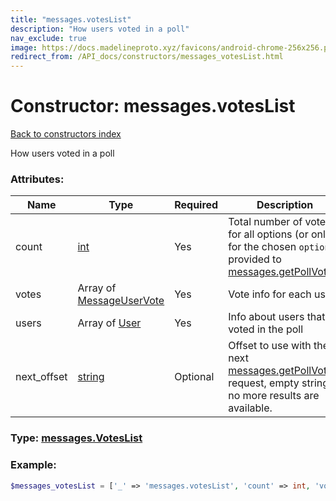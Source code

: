 ```yaml
---
title: "messages.votesList"
description: "How users voted in a poll"
nav_exclude: true
image: https://docs.madelineproto.xyz/favicons/android-chrome-256x256.png
redirect_from: /API_docs/constructors/messages_votesList.html
---
```

# Constructor: messages.votesList  
[Back to constructors index](index.md)



How users voted in a poll

### Attributes:

| Name     |    Type       | Required | Description |
|----------|---------------|----------|-------------|
|count|[int](../types/int.md) | Yes|Total number of votes for all options (or only for the chosen `option`, if provided to [messages.getPollVotes](../methods/messages.getPollVotes.md))|
|votes|Array of [MessageUserVote](../types/MessageUserVote.md) | Yes|Vote info for each user|
|users|Array of [User](../types/User.md) | Yes|Info about users that voted in the poll|
|next\_offset|[string](../types/string.md) | Optional|Offset to use with the next [messages.getPollVotes](../methods/messages.getPollVotes.md) request, empty string if no more results are available.|



### Type: [messages.VotesList](../types/messages.VotesList.md)


### Example:

```php
$messages_votesList = ['_' => 'messages.votesList', 'count' => int, 'votes' => [MessageUserVote, MessageUserVote], 'users' => [User, User], 'next_offset' => 'string'];
```  
